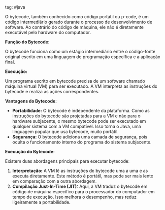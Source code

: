 tag: #java 

O bytecode, também conhecido como código portátil ou p-code, é um código intermediário gerado durante o processo de desenvolvimento de software. Ao contrário do código de máquina, ele não é diretamente executável pelo hardware do computador.

**Função do Bytecode:**

O bytecode funciona como um estágio intermediário entre o código-fonte original escrito em uma linguagem de programação específica e a aplicação final.

**Execução:**

Um programa escrito em bytecode precisa de um software chamado máquina virtual (VM) para ser executado. A VM interpreta as instruções do bytecode e realiza as ações correspondentes.

**Vantagens do Bytecode:**

- **Portabilidade:** O bytecode é independente da plataforma. Como as instruções do bytecode são projetadas para a VM e não para o hardware subjacente, o mesmo bytecode pode ser executado em qualquer sistema com a VM compatível. Isso torna o Java, uma linguagem popular que usa bytecode, muito portátil.
- **Segurança:** O bytecode adiciona uma camada de segurança, pois oculta o funcionamento interno do programa do sistema subjacente.

**Execução do Bytecode:**

Existem duas abordagens principais para executar bytecode:

1. **Interpretação:** A VM lê as instruções do bytecode uma a uma e as executa diretamente. Este método é portátil, mas pode ser mais lento em comparação com a outra abordagem.
2. **Compilação Just-In-Time (JIT):** Aqui, a VM traduz o bytecode em código de máquina específico para o processador do computador em tempo de execução. Isso melhora o desempenho, mas reduz ligeiramente a portabilidade.